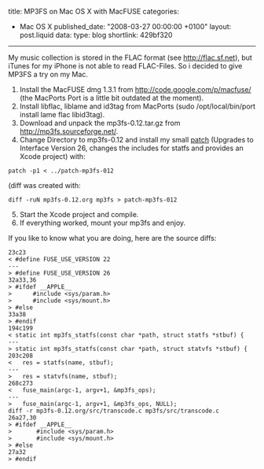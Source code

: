 title: MP3FS on Mac OS X with MacFUSE
categories:
  - Mac OS X
published_date: "2008-03-27 00:00:00 +0100"
layout: post.liquid
data:
  type: blog
  shortlink: 429bf320
---
My music collection is stored in the FLAC format (see <http://flac.sf.net>), but iTunes for my iPhone is not able to read FLAC-Files. So i decided to give MP3FS a try on my Mac.

1. Install the MacFUSE dmg 1.3.1 from <http://code.google.com/p/macfuse/> (the MacPorts Port is a little bit outdated at the moment).
2. Install libflac, liblame and id3tag from MacPorts (sudo /opt/local/bin/port install lame flac libid3tag).
3. Download and unpack the mp3fs-0.12.tar.gz from <http://mp3fs.sourceforge.net/>.
4. Change Directory to mp3fs-0.12 and install my small [patch](patch-mp3fs-012)
(Upgrades to Interface Version 26, changes the includes for statfs and provides an Xcode project) with:

```
patch -p1 < ../patch-mp3fs-012
```

(diff was created with:

```
diff -ruN mp3fs-0.12.org mp3fs > patch-mp3fs-012
```

5. Start the Xcode project and compile.
6. If everything worked, mount your mp3fs and enjoy.

<!-- more -->

If you like to know what you are doing, here are the source diffs:

```
23c23
< #define FUSE_USE_VERSION 22
---
> #define FUSE_USE_VERSION 26
32a33,36
> #ifdef __APPLE__
>      #include <sys/param.h>
>      #include <sys/mount.h>
> #else
33a38
> #endif
194c199
< static int mp3fs_statfs(const char *path, struct statfs *stbuf) {
---
> static int mp3fs_statfs(const char *path, struct statvfs *stbuf) {
203c208
<   res = statfs(name, stbuf);
---
>   res = statvfs(name, stbuf);
268c273
<   fuse_main(argc-1, argv+1, &mp3fs_ops);
---
>   fuse_main(argc-1, argv+1, &mp3fs_ops, NULL);
diff -r mp3fs-0.12.org/src/transcode.c mp3fs/src/transcode.c
26a27,30
> #ifdef __APPLE__
>       #include <sys/param.h>
>       #include <sys/mount.h>
> #else
27a32
> #endif
```
